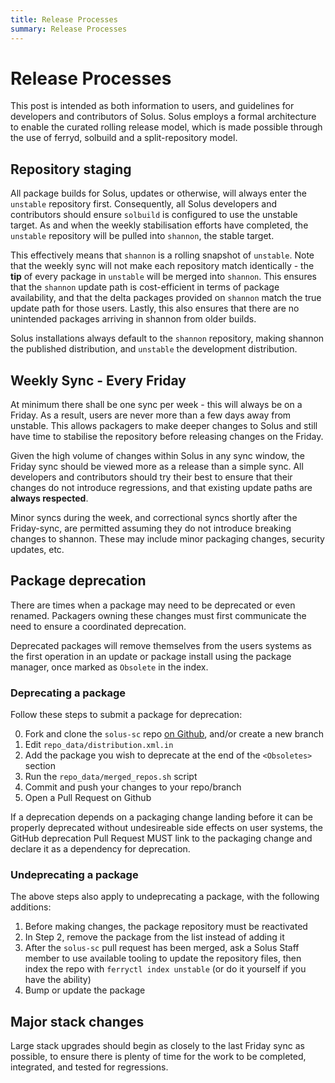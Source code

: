 ```yaml
---
title: Release Processes
summary: Release Processes
---
```


# Release Processes

This post is intended as both information to users, and guidelines for developers and contributors of Solus. Solus employs a formal architecture to enable the curated rolling release model, which is made possible through the use of ferryd, solbuild and a split-repository model.

## Repository staging

All package builds for Solus, updates or otherwise, will always enter the `unstable` repository first. Consequently, all Solus developers and contributors should ensure `solbuild` is configured to use the unstable target. As and when the weekly stabilisation efforts have completed, the `unstable` repository will be pulled into `shannon`, the stable target.

This effectively means that `shannon` is a rolling snapshot of `unstable`. Note that the weekly sync will not make each repository match identically - the **tip** of every package in `unstable` will be merged into `shannon`. This ensures that the `shannon` update path is cost-efficient in terms of package availability, and that the delta packages provided on `shannon` match the true update path for those users. Lastly, this also ensures that there are no unintended packages arriving in shannon from older builds.

Solus installations always default to the `shannon` repository, making shannon the published distribution, and `unstable` the development distribution.

## Weekly Sync - Every Friday

At minimum there shall be one sync per week - this will always be on a Friday. As a result, users are never more than a few days away from unstable. This allows packagers to make deeper changes to Solus and still have time to stabilise the repository before releasing changes on the Friday.

Given the high volume of changes within Solus in any sync window, the Friday sync should be viewed more as a release than a simple sync. All developers and contributors should try their best to ensure that their changes do not introduce regressions, and that existing update paths are **always respected**.

Minor syncs during the week, and correctional syncs shortly after the Friday-sync, are permitted assuming they do not introduce breaking changes to shannon. These may include minor packaging changes, security updates, etc.

## Package deprecation

There are times when a package may need to be deprecated or even renamed. Packagers owning these changes must first communicate the need to ensure a coordinated deprecation.

Deprecated packages will remove themselves from the users systems as the first operation in an update or package install using the package manager, once marked as `Obsolete` in the index.

### Deprecating a package

Follow these steps to submit a package for deprecation:

0. Fork and clone the `solus-sc` repo [on Github](https://github.com/getsolus/solus-sc), and/or create a new branch
1. Edit `repo_data/distribution.xml.in`
2. Add the package you wish to deprecate at the end of the `<Obsoletes>` section
3. Run the `repo_data/merged_repos.sh` script
4. Commit and push your changes to your repo/branch
5. Open a Pull Request on Github

If a deprecation depends on a packaging change landing before it can be properly deprecated without undesireable side effects on user systems, the GitHub deprecation Pull Request MUST link to the packaging change and declare it as a dependency for deprecation.

### Undeprecating a package

The above steps also apply to undeprecating a package, with the following additions:

1. Before making changes, the package repository must be reactivated
2. In Step 2, remove the package from the list instead of adding it
3. After the `solus-sc` pull request has been merged, ask a Solus Staff member to use available tooling to update the repository files, then index the repo with `ferryctl index unstable` (or do it yourself if you have the ability)
4. Bump or update the package

## Major stack changes

Large stack upgrades should begin as closely to the last Friday sync as possible, to ensure there is plenty of time for the work to be completed, integrated, and tested for regressions.
